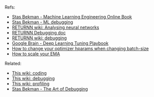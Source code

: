 Refs:

* [Stas Bekman - Machine Learning Engineering Online Book](https://github.com/stas00/ml-engineering)
* [Stas Bekman - ML debugging](https://github.com/stas00/ml-engineering/tree/master/debug)
* [RETURNN wiki: Analysing neural networks](https://github.com/rwth-i6/returnn/wiki/Analysing-neural-networks)
* [RETURNN Debugging doc](https://returnn.readthedocs.io/en/latest/advanced/debugging.html)
* [RETURNN wiki: debugging](https://github.com/rwth-i6/returnn/wiki/Debugging)
* [Google Brain - Deep Learning Tuning Playbook](https://github.com/google-research/tuning_playbook)
* [How to change your optimizer hparams when changing batch-size](https://www.cs.princeton.edu/~smalladi/blog/2024/01/22/SDEs-ScalingRules/)
* [How to scale your EMA](https://arxiv.org/abs/2307.13813)


Related:

* [This wiki: coding](coding.md)
* [This wiki: debugging](debugging.md)
* [This wiki: profiling](profiling.md)
* [Stas Bekman - The Art of Debugging](https://github.com/stas00/the-art-of-debugging/)

